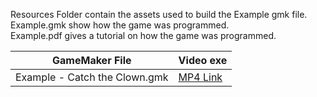 Resources Folder contain the assets used to build the Example gmk file.\
Example.gmk show how the game was programmed.\
Example.pdf gives a tutorial on how the game was programmed.

| GameMaker File | Video exe |
| --- | --- |
|Example - Catch the Clown.gmk | [MP4 Link](https://drive.google.com/open?id=1X13wGANC-r5NX6s9j-VcEVRjVhw0E_uS) |
